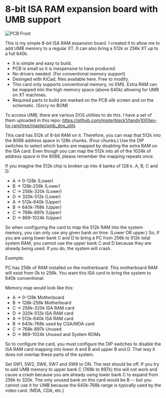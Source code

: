 # 8-bit ISA RAM expansion board with UMB support

![PCB Front](https://github.com/misterblack1/isa-ram-expansion/blob/main/images/Front_Small.png?raw=true)

This is my simple 8-bit ISA RAM expansion board. I created it to allow me to add UMB memory to a regular XT. It can also bring a 512k or 256k XT up to a full 640k.

- It is simple and easy to build.
- PCB is small so it is inexpensive to have produced.
- No drivers needed. (For conventional memory support)
- Desinged with KiCad, files available here. Free to modify.
- This card only supports conventional memory, no EMS. Extra RAM can be mapped into the high memory space (above 640k) allowing for UMB on XT machines.
- Required parts to build are marked on the PCB silk screen and on the schematic. (Sorry no BOM)

To access UMB, there are various DOS utilities to do this. I have a set of them uploaded in this repo:
https://github.com/misterblack1/tandy1000ex-hx-ram/tree/master/umb_dos_utils

This card has 512k of 8-bit RAM on it. Therefore, you can map that 512k into the 8088 address space in 128k chunks. (Four chunks.) Use the DIP switches to select which banks are mapped by disabling the extra RAM on the ISA card. Even though you can map the 512k into all of the 1024k of address space in the 8088, please remember the mapping repeats once.

If you imagine the 512k chip is broken up into 4 banks of 128 k. A, B, C and D:

- A -> 0-128k (Lower)
- B -> 128k-256k (Lower)
- C -> 256k-320k (Lower)
- D -> 320k-512k (Lower)
- A -> 512k-640k (Upper)
- B -> 640k-768k (Upper)
- C -> 768k-897k (Upper)
- D -> 869-1024k (Upper)

So when configuring the card to map the 512k RAM into the system memory, you can only use any given bank on time. (Lower OR upper.) So, if you are using lower bank C and D to bring a PC from 256k to 512k total system RAM, you cannot use the upper bank C and D because they are already being used. If you do, the system will crash.

Example:

PC has 256k of RAM installed on the motherboard. This motherboard RAM will exist from 0k to 256k. 
You want this ISA card to bring the system to 640k conventional. 

Memory map would look like this:

- A -> 0-128k Motherboard
- B -> 128k-256k Motherboard
- C -> 256k-320k ISA RAM card
- D -> 320k-512k ISA RAM card
- A -> 512k-640k ISA RAM card
- B -> 640k-768k used by CGA/MDA card
- C -> 768k-897k Unused
- D -> 869-1024k Unused and System ROMs

So to configure the card, you must configure the DIP switches to disable the ISA RAM card mapping into lower A and B and upper B and D. That way it does not overlap these parts of the system.

Set SW1, SW2, SW6, SW7 and SW8 to ON. The rest should be off. If you try to add UMB memory to upper bank C (768k to 897k) this will not work and cause a crash because you are already using lower bank C to expand from 256k to 320k. The only unused bank on this card would be B -- but you cannot use it for UMB because the 640k-768k range is typically used by the video card. (MDA, CDA, etc.)



